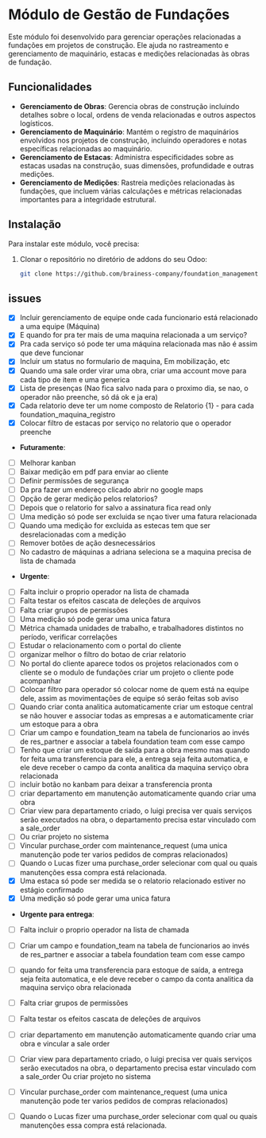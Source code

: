 # Módulo de Gestão de Fundações

Este módulo foi desenvolvido para gerenciar operações relacionadas a fundações em projetos de construção. Ele ajuda no rastreamento e gerenciamento de maquinário, estacas e medições relacionadas às obras de fundação.

## Funcionalidades

- **Gerenciamento de Obras**: Gerencia obras de construção incluindo detalhes sobre o local, ordens de venda relacionadas e outros aspectos logísticos.
- **Gerenciamento de Maquinário**: Mantém o registro de maquinários envolvidos nos projetos de construção, incluindo operadores e notas específicas relacionadas ao maquinário.
- **Gerenciamento de Estacas**: Administra especificidades sobre as estacas usadas na construção, suas dimensões, profundidade e outras medições.
- **Gerenciamento de Medições**: Rastreia medições relacionadas às fundações, que incluem várias calculações e métricas relacionadas importantes para a integridade estrutural.

## Instalação

Para instalar este módulo, você precisa:

1. Clonar o repositório no diretório de addons do seu Odoo:
   ```bash
   git clone https://github.com/brainess-company/foundation_management.git

## issues
- [x] Incluir gerenciamento de equipe onde cada funcionario está relacionado a uma equipe (Máquina)
- [x] E quando for pra ter mais de uma maquina relacionada a um serviço?
- [x] Pra cada serviço só pode ter uma máquina relacionada mas não é assim que deve funcionar
- [x] Incluir um status no formulario de maquina, Em mobilização, etc
- [x] Quando uma sale order virar uma obra, criar uma account move para cada tipo de item e uma generica
- [x] Lista de presenças (Nao fica salvo nada para o proximo dia, se nao, o operador não preenche, só dá ok e ja era)
- [X] Cada relatorio deve ter um nome composto de Relatorio {1} - para cada foundation_maquina_registro
- [x] Colocar filtro de estacas por serviço no relatorio que o operador preenche
- **Futuramente**:
- [ ] Melhorar kanban
- [ ] Baixar medição em pdf para enviar ao cliente
- [ ] Definir permissões de segurança
- [ ] Da pra fazer um endereço clicado abrir no google maps
- [ ] Opção de gerar medição pelos relatorios?
- [ ] Depois que o relatorio for salvo a assinatura fica read only
- [ ] Uma medição só pode ser excluida se nçao tiver uma fatura relacionada
- [ ] Quando uma medição for excluida as estecas tem que ser desrelacionadas com a medição
- [ ] Remover botões de ação desnecessários
- [ ] No cadastro de máquinas a adriana seleciona se a maquina precisa de lista de chamada

- **Urgente**:
- [ ] Falta incluir o proprio operador na lista de chamada
- [ ] Falta testar os efeitos cascata de deleções de arquivos
- [ ] Falta criar grupos de permissões
- [ ] Uma medição só pode gerar uma unica fatura
- [ ] Métrica chamada unidades de trabalho, e trabalhadores distintos no período, verificar correlações
- [ ] Estudar o relacionamento com o portal do cliente
- [ ] organizar melhor o filtro do botao de criar relatorio
- [ ] No portal do cliente aparece todos os projetos relacionados com o cliente se o modulo de fundações criar um projeto o cliente pode acompanhar
- [ ] Colocar filtro para operador só colocar nome de quem está na equipe dele, assim as movimentações de equipe só seráo feitas sob aviso
- [ ] Quando criar conta analitica automaticamente criar um estoque central se não houver e associar todas as empresas a e automaticamente criar um estoque para a obra
- [ ] Criar um campo e foundation_team na tabela de funcionarios ao invés de res_partner e associar a tabela foundation team com esse campo
- [ ] Tenho que criar um estoque de saída para a obra mesmo mas quando for feita uma transferencia para ele, a entrega seja feita automatica, e ele deve receber o campo da conta analitica da maquina serviço obra relacionada
- [ ] incluir botão no kanbam para deixar a transferencia pronta
- [ ] criar departamento em manutenção automaticamente quando criar uma obra 
- [ ] Criar view para departamento criado, o luigi precisa ver quais serviços serão executados na obra, o departamento precisa estar vinculado com a sale_order 
- [ ] Ou criar projeto no sistema
- [ ] Vincular purchase_order com maintenance_request (uma unica manutenção pode ter varios pedidos de compras relacionados)
- [ ] Quando o Lucas fizer uma purchase_order selecionar com qual ou quais manutenções essa compra está relacionada.
- [x] Uma estaca só pode ser medida se o relatorio relacionado estiver no estágio confirmado
- [x] Uma medição só pode gerar uma unica fatura

- **Urgente para entrega**:

- [ ] Falta incluir o proprio operador na lista de chamada


- [ ] Criar um campo e foundation_team na tabela de funcionarios ao invés de res_partner e associar a tabela foundation team com esse campo
- [ ] quando for feita uma transferencia para estoque de saída, a entrega seja feita automatica, e ele deve receber o campo da conta analitica da maquina serviço obra relacionada
- [ ] Falta criar grupos de permissões
- [ ] Falta testar os efeitos cascata de deleções de arquivos
- [ ] criar departamento em manutenção automaticamente quando criar uma obra e vincular a sale order
- [ ] Criar view para departamento criado, o luigi precisa ver quais serviços serão executados na obra, o departamento precisa estar vinculado com a sale_order  Ou criar projeto no sistema
- [ ] Vincular purchase_order com maintenance_request (uma unica manutenção pode ter varios pedidos de compras relacionados)
- [ ] Quando o Lucas fizer uma purchase_order selecionar com qual ou quais manutenções essa compra está relacionada.
